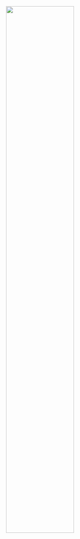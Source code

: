 <div align="center">
    <center>
        <a href="https://bluely.software"><img src="svg.svg" width="60%"></a>
    </center>
</div>
